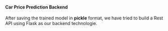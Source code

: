 #### Car Price Prediction Backend

After saving the trained model in **pickle** format, we have tried to build a Rest API using Flask as our backend technologie.

